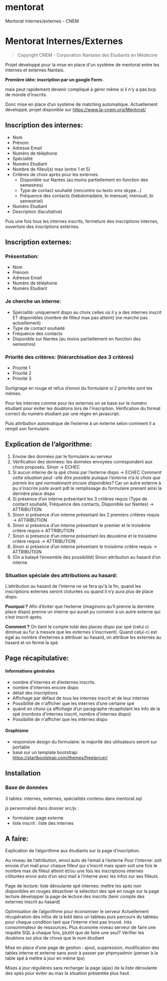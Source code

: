 # mentorat
Mentorat internes/externes - CNEM

# Mentorat Internes/Externes
> Copyright CNEM - Corporation Nantaise des Etudiants en Médecine

Projet développé pour la mise en place d'un système de mentorat entre les internes et externes Nantais.


**Première idée: inscription par un google Form.**

mais peut rapidement devenir compliqué à gérer même si il n'y a pas bcp de monde d’inscrits.

Donc mise en place d’un système de matching automatique. Actuellement développé, projet disponible sur https://www.la-cnem.org/Mentorat/

## Inscription des internes:
- Nom
- Prénom
- Adresse Email
- Numéro de téléphone
- Spécialité
- Numéro Etudiant
- Nombre de filleul(s) max (entre 1 et 5)
- Critères de choix après pour les externes:
  - Disponible sur Nantes (au moins partiellement en fonction des semestres)
  - Type de contact souhaité (rencontre ou texto sms skype…)
  - Fréquence des contacts (hebdomadaire, bi mensuel, mensuel, bi semestriel)
- Numéro Etudiant
- Description (facultative)


Puis une fois tous les internes inscrits, fermeture des inscriptions internes, ouverture des inscriptions externes.

## Inscription externes:
### Présentation:
- Nom
- Prénom
- Adresse Email
- Numéro de téléphone
- Numéro Etudiant            
### Je cherche un interne:
- Spécialité: uniquement dispo au choix celles où il y a des internes inscrit ET disponibles (nombre de filleul max pas atteint)  (ne marche pas actuellement)
- Type de contact souhaité
- Fréquence des contacts
- Disponible sur Nantes (au moins partiellement en fonction des semestres)
### Priorité des critères: (hiérarchisation des 3 critères)
- Priorité 1
- Priorité 2
- Priorité 3

Surlignage en rouge et refus d’envoi du formulaire si 2 priorités sont les mêmes.

Pour les internes comme pour les externes on se base sur le numéro étudiant pour éviter les doublons lors de l'inscription. Vérification du format correct du numéro étudiant par une régex en javascript.

Puis attribution automatique de l’externe à un externe selon comment il a rempli son formulaire.

## Explication de l’algorithme:
1. Envoie des données par le formulaire au serveur
2. Vérification des données: les données envoyées correspondent aux choix proposés. Sinon -> ECHEC
3. Si aucun interne de la spé choisi par l’externe dispo -> ECHEC
*Comment cette situation peut -elle être possible puisque l’externe n’a le choix que parmis les spé normalement encore disponibles?*
Car un autre externe à pu s’inscrire juste avant pdt le remplissage du formulaire prenant ainsi la dernière place dispo
4. Si présence d’un interne présentant les 3 critères requis (Type de contact souhaité, Fréquence des contacts, Disponible sur Nantes) -> ATTRIBUTION
5. Sinon si présence d’un interne présentant les 2 premiers critères requis  -> ATTRIBUTION
6. Sinon si présence d’un interne présentant le premier et le troisième critère requis-> ATTRIBUTION
7. Sinon si présence d’un interne présentant les deuxième et le troisième critère requis  -> ATTRIBUTION
8. Sinon si présence d’un interne présentant le troisième critère requis  -> ATTRIBUTION
9. (On a balayé l’ensemble des possibilité) Sinon attribution au hasard d’un interne.

### Situation spéciale des attributions au hasard:
L’attribution au hasard de l’interne ne se fera qu'à la fin, quand les inscriptions externes seront cloturées ou quand il n’y aura plus de place dispo.

**Pourquoi ?** Afin d’éviter que l’externe (imaginons qu’il prenne la dernière place dispo) prenne un interne qui aurait pu convenir à un autre externe qui s’est inscrit après. 

**Comment ?** On tient le compte total des places dispo par spé (celui ci diminue au fur à mesure que les externes s’inscrivent). 
Quand celui-ci est égal au nombre d’externes à attribuer au hasard, on attribue les externes au hasard et on ferme la spé.


## Page récapitulative:
#### Informations générales
- nombre d'internes et d’externes inscrits.
- nombre d'internes encore dispo
- détail des inscriptions
- Affichage par défaut de tous les internes inscrit et de leur internes
- Possibilité de n'afficher que les internes d’une certaine spé
- quand on choisi ça affichage d’un paragraphe récapitulant les info de la spé (nombres d'internes inscrit, nombre d’internes dispo)
- Possibilité de n'afficher que les internes dispo

#### Graphisme
- responsive design du formulaire: la majorité des utilisateurs seront sur portable
- basé sur un template bootstrap: https://startbootstrap.com/themes/freelancer/

## Installation
### Base de données
3 tables: internes, externes, spécialités
contenu dans mentorat.sql

js personnalisé dans dossier src/js :
- formulaire: page externe
- liste inscrit : liste des internes

## A faire:

Explication de l’algorithme aux étudiants sur la page d’inscription.

Au niveau de l’attribution, 
envoi auto de l’email à l’externe
Pour l’interne:
soit envoie d’un mail pour chaque filleul qui s’inscrit mais spam
soit une fois le nombre max de filleul atteint et/ou une fois les inscriptions internes clôturées envoi auto d’un seul mail à l’interne avec les infos sur ses filleuls

Page de lecture:
liste déroulante spé internes: mettre les spés non disponibles en rouges
désactiver la sélection des spé en rouge sur la page lecture
développer la page de lecture des inscrits (tenir compte des externes inscrit au hasard)


Optimisation de l’algorithme pour économiser le serveur
Actuellement récupération des infos de la bdd dans un tableau puis parcours du tableau pour chaque condition tant que l’interne n’est pas trouvé. très consommateur de ressources.
Plus économe niveau serveur de faire une requête SQL à chaque fois, plutôt que de faire une seul?
Vérifier les doublons sur plus de chose que le num étudiant

Mise en place d’une page de gestion : ajout, suppression, modification des tables interne et externe sans avoir à passer par phpmyadmin (penser à la table spé à mettre à jour en même tps)

Mises à jour régulières sans recharger la page (ajax) de la liste déroulante des spés pour éviter au max la situation présentée plus haut.
